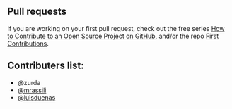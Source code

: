 ## Pull requests

If you are working on your first pull request, check out the free series [How to Contribute to an Open Source Project on GitHub](https://egghead.io/courses/how-to-contribute-to-an-open-source-project-on-github), and/or the repo [First Contributions](https://github.com/rohitkrishna094/first-contributions).

## Contributers list: 

- @zurda
- [@mrassili](https://github.com/mrassili)
- [@luisduenas](https://github.com/luisduenas)